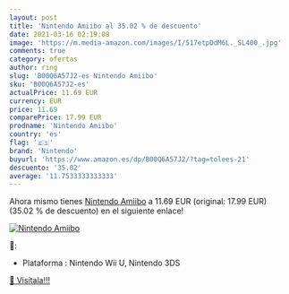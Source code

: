 ```yaml
---
layout: post
title: 'Nintendo Amiibo al 35.02 % de descuento'
date: 2021-03-16 02:19:08
image: 'https://m.media-amazon.com/images/I/517etpDdM6L._SL400_.jpg'
comments: true
category: ofertas
author: ring
slug: 'B00Q6A57J2-es Nintendo Amiibo'
sku: 'B00Q6A57J2-es'
actualPrice: 11.69 EUR
currency: EUR
price: 11.69
comparePrice: 17.99 EUR
prodname: 'Nintendo Amiibo'
country: 'es'
flag: '🇪🇸'
brand: 'Nintendo'
buyurl: 'https://www.amazon.es/dp/B00Q6A57J2/?tag=tolees-21'
descuento: '35.02'
average: '11.7533333333333'
---
```


Ahora mismo tienes [Nintendo Amiibo](https://www.amazon.es/dp/B00Q6A57J2/?tag=tolees-21) a 11.69 EUR (original: 17.99 EUR) (35.02 %  de descuento) en el siguiente enlace!

[![Nintendo Amiibo](https://m.media-amazon.com/images/I/517etpDdM6L._SL400_.jpg)](https://www.amazon.es/dp/B00Q6A57J2/?tag=tolees-21)

🔎:

- Plataforma : Nintendo Wii U, Nintendo 3DS

[🛒 Visítala!!!](https://www.amazon.es/dp/B00Q6A57J2/?tag=tolees-21)
